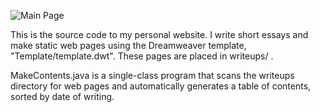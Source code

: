 ![Main Page](https://i.imgur.com/s4vPVj4.png)

This is the source code to my personal website. I write short essays and make static web pages using the Dreamweaver template, "Template/template.dwt". These pages are placed in writeups/ .

MakeContents.java is a single-class program that scans the writeups directory for web pages and automatically generates a table of contents, sorted by date of writing.